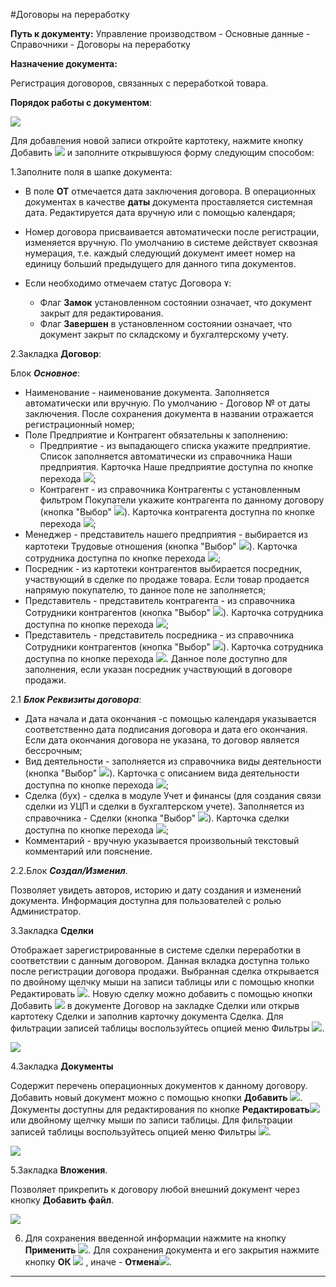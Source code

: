 ﻿
#Договоры на переработку

**Путь к документу:**  Управление производством -  Основные данные - Справочники - Договоры на переработку


**Назначение документа:**

Регистрация договоров, связанных с переработкой товара.


**Порядок работы с документом**:

![](topic:SCM.AddFiles.Screenshot_1898.jpg)

Для добавления новой записи откройте картотеку, нажмите кнопку Добавить  ![](topic:SCM.AddFiles.Buttons.Btn_Add.png) и заполните открывшуюся форму следующим способом:

1.Заполните поля в шапке документа:

* В поле **ОТ** отмечается дата заключения договора. В операционных документах в качестве **даты** документа проставляется системная дата. Редактируется дата вручную или с помощью календаря;
* Номер договора присваивается автоматически после регистрации, изменяется вручную. По умолчанию в системе действует сквозная нумерация, т.е. каждый следующий документ имеет номер на единицу больший предыдущего для данного типа документов.

* Если необходимо отмечаем статус Договора ٧: 
    - Флаг **Замок** установленном состоянии означает, что документ закрыт для редактирования.
    - Флаг **Завершен** в установленном состоянии означает, что документ закрыт по складскому и бухгалтерскому учету.

2.Закладка **Договор**:

Блок ***Основное***:

* Наименование - наименование документа. Заполняется автоматически или вручную. По умолчанию - Договор №  от даты заключения.  После сохранения документа в названии отражается регистрационный номер;
* Поле Предприятие и Контрагент обязательны к заполнению:
    * Предприятие - из выпадающего списка укажите предприятие. Список заполняется автоматически из справочника Наши предприятия. Карточка Наше предприятие доступна по кнопке перехода ![](topic:SCM.AddFiles.Buttons.Btn_go.png);
    * Контрагент - из справочника Контрагенты с установленным фильтром Покупатели укажите контрагента по данному договору (кнопка  "Выбор" ![](topic:SCM.AddFiles.Buttons.Btn_select.png)). Карточка контрагента доступна по кнопке перехода ![](topic:SCM.AddFiles.Buttons.Btn_go.png);
* Менеджер - представитель нашего предприятия - выбирается из картотеки Трудовые отношения (кнопка  "Выбор" ![](topic:SCM.AddFiles.Buttons.Btn_select.png)). Карточка сотрудника доступна по кнопке перехода ![](topic:SCM.AddFiles.Buttons.Btn_go.png);
* Посредник - из картотеки контрагентов выбирается посредник, участвующий в сделке по продаже товара. Если товар продается напрямую покупателю, то данное поле не заполняется;
* Представитель -  представитель контрагента - из справочника Сотрудники контрагентов (кнопка  "Выбор" ![](topic:SCM.AddFiles.Buttons.Btn_select.png)). Карточка сотрудника доступна по кнопке перехода ![](topic:SCM.AddFiles.Buttons.Btn_go.png);
* Представитель -   представитель посредника - из справочника Сотрудники контрагентов (кнопка  "Выбор" ![](topic:SCM.AddFiles.Buttons.Btn_select.png)). Карточка сотрудника доступна по кнопке перехода ![](topic:SCM.AddFiles.Buttons.Btn_go.png). Данное поле доступно для заполнения, если указан посредник участвующий в договоре продажи.

2.1 ***Блок Реквизиты договора***:

* Дата начала и дата окончания -с помощью календаря указывается соответственно дата подписания договора и дата его окончания. Если дата окончания договора не указана, то договор является бессрочным;
* Вид деятельности - заполняется из справочника виды деятельности (кнопка  "Выбор" ![](topic:SCM.AddFiles.Buttons.Btn_select.png)). Карточка с описанием вида деятельности доступна по кнопке перехода ![](topic:SCM.AddFiles.Buttons.Btn_go.png);
* Сделка (бух) - сделка в модуле Учет и финансы (для создания связи сделки из УЦП и сделки в бухгалтерском учете). Заполняется из справочника - Сделки (кнопка  "Выбор" ![](topic:SCM.AddFiles.Buttons.Btn_select.png)). Карточка сделки доступна по кнопке перехода ![](topic:SCM.AddFiles.Buttons.Btn_go.png);
* Комментарий - вручную указывается произвольный текстовый комментарий или пояснение.


2.2.Блок ***Создал/Изменил***.

Позволяет увидеть авторов, историю и дату создания и изменений документа. Информация доступна для пользователей с ролью Администратор.

3.Закладка **Сделки**

Отображает зарегистрированные в системе сделки переработки  в соответствии с данным договором. Данная вкладка доступна только после регистрации договора продажи. Выбранная сделка открывается по двойному щелчку мыши на записи таблицы или с помощью кнопки Редактировать ![](topic:SCM.AddFiles.Btn_Edit.png). Новую сделку можно добавить с помощью кнопки Добавить ![](topic:SCM.AddFiles.Buttons.Btn_Add.png) в документе Договор на закладке Сделки или открыв картотеку Сделки и заполнив карточку  документа Сделка.  Для фильтрации записей таблицы воспользуйтесь опцией меню Фильтры ![](topic:SCM.AddFiles.Buttons.Btn_Filter.png).

![](topic:SCM.AddFiles.Screenshot_1899.jpg)

4.Закладка **Документы**

Содержит перечень операционных документов к данному договору. Добавить новый документ можно с помощью кнопки **Добавить** ![](topic:SCM.AddFiles.Buttons.Btn_Add.png). Документы доступны для редактирования по кнопке **Редактировать**![](topic:SCM.AddFiles.Btn_Edit.png) или двойному щелчку мыши по записи таблицы. Для фильтрации записей таблицы воспользуйтесь опцией меню Фильтры ![](topic:SCM.AddFiles.Buttons.Btn_Filter.png).

![](topic:SCM.AddFiles.Screenshot_1900.jpg)

5.Закладка **Вложения**.

Позволяет прикрепить к договору любой внешний документ через кнопку **Добавить файл**. 

![](topic:SCM.AddFiles.Screenshot_1887.jpg)

6. Для сохранения введенной информации нажмите на кнопку **Применить** ![](topic:SCM.AddFiles.Btn_OK.png).
Для сохранения документа и его закрытия нажмите кнопку **ОК**
 ![](topic:SCM.AddFiles.Btn_Post.png) , иначе  -  **Отмена**![](topic:SCM.AddFiles.BtnCloseCancel.png).


------